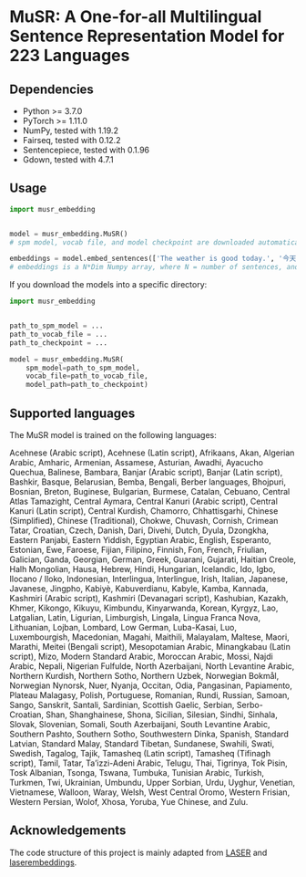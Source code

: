 # MuSR: A One-for-all Multilingual Sentence Representation Model for 223 Languages

## Dependencies

* Python >= 3.7.0
* PyTorch >= 1.11.0
* NumPy, tested with 1.19.2
* Fairseq, tested with 0.12.2
* Sentencepiece, tested with 0.1.96
* Gdown, tested with 4.7.1

## Usage

```python
import musr_embedding


model = musr_embedding.MuSR()
# spm model, vocab file, and model checkpoint are downloaded automatically.

embeddings = model.embed_sentences(['The weather is good today.', '今天天气很好。'])
# embeddings is a N*Dim Numpy array, where N = number of sentences, and Dim = sentence embedding dimension.
```

If you download the models into a specific directory:

```python
import musr_embedding


path_to_spm_model = ...
path_to_vocab_file = ...
path_to_checkpoint = ...

model = musr_embedding.MuSR(
    spm_model=path_to_spm_model, 
    vocab_file=path_to_vocab_file, 
    model_path=path_to_checkpoint)
```

## Supported languages

The MuSR model is trained on the following languages:

Acehnese (Arabic script), Acehnese (Latin script), Afrikaans, Akan, Algerian Arabic, Amharic, Armenian, Assamese, Asturian, Awadhi, Ayacucho Quechua, Balinese, Bambara, Banjar (Arabic script), Banjar (Latin script), Bashkir, Basque, Belarusian, Bemba, Bengali, Berber languages, Bhojpuri, Bosnian, Breton, Buginese, Bulgarian, Burmese, Catalan, Cebuano, Central Atlas Tamazight, Central Aymara, Central Kanuri (Arabic script), Central Kanuri (Latin script), Central Kurdish, Chamorro, Chhattisgarhi, Chinese (Simplified), Chinese (Traditional), Chokwe, Chuvash, Cornish, Crimean Tatar, Croatian, Czech, Danish, Dari, Divehi, Dutch, Dyula, Dzongkha, Eastern Panjabi, Eastern Yiddish, Egyptian Arabic, English, Esperanto, Estonian, Ewe, Faroese, Fijian, Filipino, Finnish, Fon, French, Friulian, Galician, Ganda, Georgian, German, Greek, Guarani, Gujarati, Haitian Creole, Halh Mongolian, Hausa, Hebrew, Hindi, Hungarian, Icelandic, Ido, Igbo, Ilocano / Iloko, Indonesian, Interlingua, Interlingue, Irish, Italian, Japanese, Javanese, Jingpho, Kabiyè, Kabuverdianu, Kabyle, Kamba, Kannada, Kashmiri (Arabic script), Kashmiri (Devanagari script), Kashubian, Kazakh, Khmer, Kikongo, Kikuyu, Kimbundu, Kinyarwanda, Korean, Kyrgyz, Lao, Latgalian, Latin, Ligurian, Limburgish, Lingala, Lingua Franca Nova, Lithuanian, Lojban, Lombard, Low German, Luba-Kasai, Luo, Luxembourgish, Macedonian, Magahi, Maithili, Malayalam, Maltese, Maori, Marathi, Meitei (Bengali script), Mesopotamian Arabic, Minangkabau (Latin script), Mizo, Modern Standard Arabic, Moroccan Arabic, Mossi, Najdi Arabic, Nepali, Nigerian Fulfulde, North Azerbaijani, North Levantine Arabic, Northern Kurdish, Northern Sotho, Northern Uzbek, Norwegian Bokmål, Norwegian Nynorsk, Nuer, Nyanja, Occitan, Odia, Pangasinan, Papiamento, Plateau Malagasy, Polish, Portuguese, Romanian, Rundi, Russian, Samoan, Sango, Sanskrit, Santali, Sardinian, Scottish Gaelic, Serbian, Serbo-Croatian, Shan, Shanghainese, Shona, Sicilian, Silesian, Sindhi, Sinhala, Slovak, Slovenian, Somali, South Azerbaijani, South Levantine Arabic, Southern Pashto, Southern Sotho, Southwestern Dinka, Spanish, Standard Latvian, Standard Malay, Standard Tibetan, Sundanese, Swahili, Swati, Swedish, Tagalog, Tajik, Tamasheq (Latin script), Tamasheq (Tifinagh script), Tamil, Tatar, Ta’izzi-Adeni Arabic, Telugu, Thai, Tigrinya, Tok Pisin, Tosk Albanian, Tsonga, Tswana, Tumbuka, Tunisian Arabic, Turkish, Turkmen, Twi, Ukrainian, Umbundu, Upper Sorbian, Urdu, Uyghur, Venetian, Vietnamese, Walloon, Waray, Welsh, West Central Oromo, Western Frisian, Western Persian, Wolof, Xhosa, Yoruba, Yue Chinese, and Zulu.


## Acknowledgements

The code structure of this project is mainly adapted from [LASER](https://github.com/facebookresearch/LASER) and [laserembeddings](https://github.com/yannvgn/laserembeddings).
